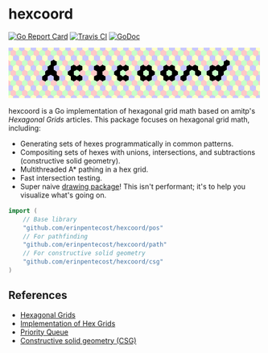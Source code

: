 # hexcoord

[![Go Report Card](https://goreportcard.com/badge/github.com/erinpentecost/hexcoord)](https://goreportcard.com/report/github.com/erinpentecost/hexcoord)
[![Travis CI](https://travis-ci.org/erinpentecost/hexcoord.svg?branch=master)](https://travis-ci.org/erinpentecost/hexcoord.svg?branch=master)
[![GoDoc](https://godoc.org/github.com/erinpentecost/hexcoord?status.svg)](https://godoc.org/github.com/erinpentecost/hexcoord)

![hexcoord](examples/draw/TestDrawLogo.png)

hexcoord is a Go implementation of hexagonal grid math based on amitp's *Hexagonal Grids* articles. This package focuses on hexagonal grid math, including:

* Generating sets of hexes programmatically in common patterns.
* Compositing sets of hexes with unions, intersections, and subtractions (constructive solid geometry).
* Multithreaded A* pathing in a hex grid.
* Fast intersection testing.
* Super naive [drawing package](https://github.com/erinpentecost/hexcoord/tree/master/examples/draw)! This isn't performant; it's to help you visualize what's going on.

```go
import (
    // Base library
    "github.com/erinpentecost/hexcoord/pos"
    // For pathfinding
    "github.com/erinpentecost/hexcoord/path"
    // For constructive solid geometry
    "github.com/erinpentecost/hexcoord/csg"
)
```

## References

* [Hexagonal Grids](https://www.redblobgames.com/grids/hexagons)
* [Implementation of Hex Grids](https://www.redblobgames.com/grids/hexagons/implementation.html)
* [Priority Queue](https://golang.org/pkg/container/heap/#example__priorityQueue)
* [Constructive solid geometry (CSG)](https://en.wikipedia.org/wiki/Constructive_solid_geometry)
